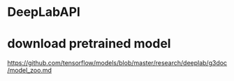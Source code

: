 # DeepLabAPI

# download pretrained model
https://github.com/tensorflow/models/blob/master/research/deeplab/g3doc/model_zoo.md
